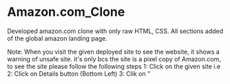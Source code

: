 # Amazon.com_Clone
Developed amazon.com clone with only raw HTML, CSS.
All sections added of the global amazon landing page.


Note: When you visit the given deployed site to see the website, it shows a warning of unsafe site.
it's only bcs the site is a pixel copy of Amazon.com, to see the site please follow the following steps
1: Click on the given site i.e
2: Click on Details button (Bottom Left)
3: Clik on "
